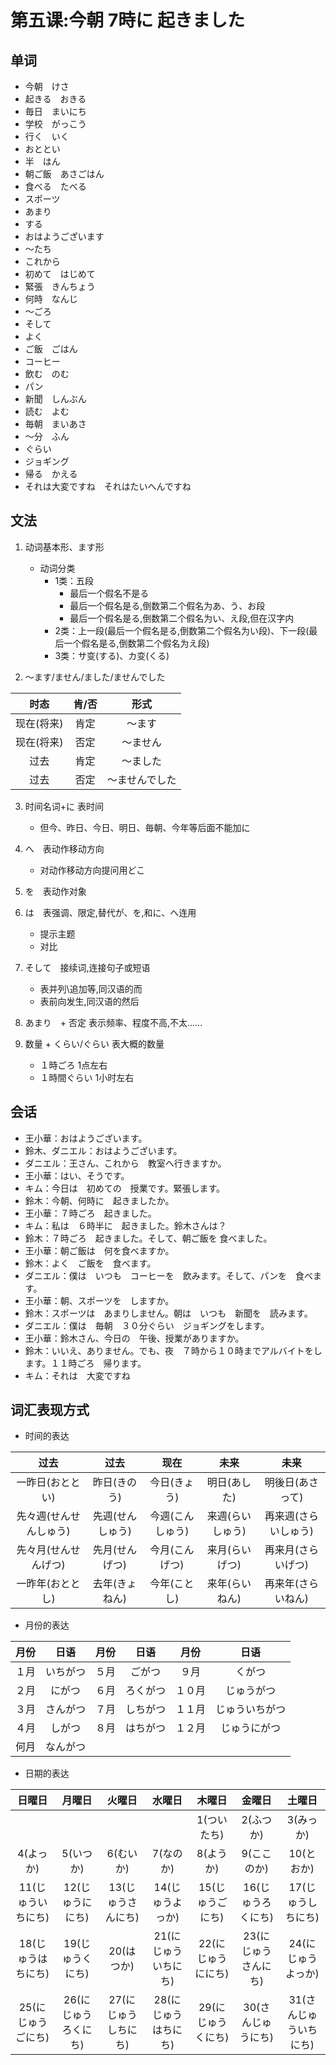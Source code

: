 # 第五课:今朝 7時に 起きました
## 单词
* 今朝　けさ
* 起きる　おきる
* 毎日　まいにち
* 学校　がっこう
* 行く　いく
* おととい
* 半　はん
* 朝ご飯　あさごはん
* 食べる　たべる
* スポーツ
* あまり
* する
* おはようございます
* 〜たち
* これから
* 初めて　はじめて
* 緊張　きんちょう
* 何時　なんじ
* 〜ごろ
* そして
* よく
* ご飯　ごはん
* コーヒー
* 飲む　のむ
* パン
* 新聞　しんぶん
* 読む　よむ
* 毎朝　まいあさ
* 〜分　ふん
* ぐらい
* ジョギング
* 帰る　かえる
* それは大変ですね　それはたいへんですね

## 文法
1. 动词基本形、ます形
    * 动词分类
        * 1类：五段
            * 最后一个假名不是る
            * 最后一个假名是る,倒数第二个假名为あ、う、お段
            * 最后一个假名是る,倒数第二个假名为い、え段,但在汉字内
        * 2类：上一段(最后一个假名是る,倒数第二个假名为い段)、下一段(最后一个假名是る,倒数第二个假名为え段)
        * 3类：サ变(する)、カ变(くる)

2. 〜ます/ません/ました/ませんでした

时态|肯/否|形式
:-:|:-:|:-:
现在(将来)|肯定|〜ます
现在(将来)|否定|〜ません
过去|肯定|〜ました
过去|否定|〜ませんでした

3. 时间名词+に 表时间
    * 但今、昨日、今日、明日、毎朝、今年等后面不能加に

4. へ　表动作移动方向
    * 对动作移动方向提问用どこ

5. を　表动作对象

6. は　表强调、限定,替代が、を,和に、へ连用
    * 提示主题
    * 对比

7. そして　接续词,连接句子或短语
    * 表并列\追加等,同汉语的而
    * 表前向发生,同汉语的然后

8. あまり　+ 否定 表示频率、程度不高,不太……

9. 数量 + くらい/ぐらい 表大概的数量
    * １時ごろ 1点左右
    * １時間ぐらい 1小时左右

## 会话
* 王小華：おはようございます。
* 鈴木、ダニエル：おはようございます。
* ダニエル：王さん、これから　教室へ行きますか。
* 王小華：はい、そうです。
* キム：今日は　初めての　授業です。緊張します。
* 鈴木：今朝、何時に　起きましたか。
* 王小華：７時ごろ　起きました。
* キム：私は　６時半に　起きました。鈴木さんは？
* 鈴木：７時ごろ　起きました。そして、朝ご飯を 食べました。
* 王小華：朝ご飯は　何を食べますか。
* 鈴木：よく　ご飯を　食べます。
* ダニエル：僕は　いつも　コーヒーを　飲みます。そして、パンを　食べます。
* 王小華：朝、スポーツを　しますか。
* 鈴木：スポーツは　あまりしません。朝は　いつも　新聞を　読みます。
* ダニエル：僕は　毎朝　３０分ぐらい　ジョギングをします。
* 王小華：鈴木さん、今日の　午後、授業がありますか。
* 鈴木：いいえ、ありません。でも、夜　７時から１０時までアルバイトをします。１１時ごろ　帰ります。
* キム：それは　大変ですね

## 词汇表现方式
* 时间的表达

过去|过去|现在|未来|未来
:-:|:-:|:-:|:-:|:-:
一昨日(おととい)|昨日(きのう)|今日(きょう)|明日(あした)|明後日(あさって)
先々週(せんせんしゅう)|先週(せんしゅう)|今週(こんしゅう)|来週(らいしゅう)|再来週(さらいしゅう)
先々月(せんせんげつ)|先月(せんげつ)|今月(こんげつ)|来月(らいげつ)|再来月(さらいげつ)
一昨年(おととし)|去年(きょねん)|今年(ことし)|来年(らいねん)|再来年(さらいねん)

* 月份的表达

月份|日语|月份|日语|月份|日语
:-:|:-:|:-:|:-:|:-:|:-:
１月|いちがつ|５月|ごがつ|９月|くがつ
２月|にがつ|６月|ろくがつ|１０月|じゅうがつ
３月|さんがつ|７月|しちがつ|１１月|じゅういちがつ
４月|しがつ|８月|はちがつ|１２月|じゅうにがつ
何月|なんがつ

* 日期的表达

日曜日|月曜日|火曜日|水曜日|木曜日|金曜日|土曜日
:-:|:-:|:-:|:-:|:-:|:-:|:-:
|||||1(ついたち)|2(ふつか)|3(みっか)
4(よっか)|5(いつか)|6(むいか)|7(なのか)|8(ようか)|9(ここのか)|10(とおか)
11(じゅういちにち)|12(じゅうににち)|13(じゅうさんにち)|14(じゅうよっか)|15(じゅうごにち)|16(じゅうろくにち)|17(じゅうしちにち)
18(じゅうはちにち)|19(じゅうくにち)|20(はつか)|21(にじゅういちにち)|22(にじゅうににち)|23(にじゅうさんにち)|24(にじゅうよっか)
25(にじゅうごにち)|26(にじゅうろくにち)|27(にじゅうしちにち)|28(にじゅうはちにち)|29(にじゅうくにち)|30(さんじゅうにち)|31(さんじゅういちにち)